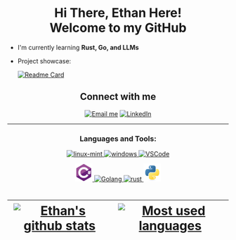 <h1 align="center">Hi There, Ethan Here!<br/> Welcome to my GitHub</h1>

- I'm currently learning **Rust, Go, and LLMs**
- Project showcase:

  [![Readme Card](https://github-readme-stats.vercel.app/api/pin/?username=eef-g-archive&repo=Dungeoneer\&title_color=fabd2f\&icon_color=fe8019\&text_color=8ec07c\&bg_color=282828)](https://github.com/eef-g-archive/Dungeoneer)

<h2 align="center"> Connect with me</h2>
<p align="center">
    <a href="mailto: nahteyarg@icloud.com"><img src="https://lordicon.com/icons/wired/flat/144-envelope-mail-notification.svg" alt="Email me" width="40" height="40"/></a>
    <a href="https://www.linkedin.com/in/ethan-gray-42aab81b5/" target="_blank" rel="noreferrer"><img src="https://static.cdnlogo.com/logos/l/78/linkedin-icon.svg" alt="LinkedIn" width="40" height="40"/></a>
</p>

<hr />
<h3 align="center">Languages and Tools:</h3>

<p align="center">
    <a href="https://linuxmint.com/" target="_blank" rel="noreferrer"> <img src="https://upload.wikimedia.org/wikipedia/commons/3/3f/Linux_Mint_logo_without_wordmark.svg" alt="linux-mint" width="40" height="40"/> </a>
    <a href="https://www.microsoft.com/en-us/windows" target="_blank" rel="noreferrer"> <img src="https://upload.wikimedia.org/wikipedia/commons/5/5f/Windows_logo_-_2012.svg" alt="windows" width="40" height="40"/> </a>
    <a href="https://code.visualstudio.com/" target="_blank" rel="noreferrer"> <img src="https://upload.wikimedia.org/wikipedia/commons/9/9a/Visual_Studio_Code_1.35_icon.svg" alt="VSCode" width="40" height="40"/> </a>
</p>
<p align="center">
    <a href="https://www.w3schools.com/cs/" target="_blank" rel="noreferrer"> <img src="https://raw.githubusercontent.com/devicons/devicon/master/icons/csharp/csharp-original.svg" alt="csharp" width="40" height="40"/> </a>
    <a href="https://go.dev/" target ="_blank"> <img src="https://img.icons8.com/color/48/000000/golang.png" alt="Golang" width="40" height="40"/> </a>
    <a href="https://www.rust-lang.org" target="_blank" rel="noreferrer"> <img src="https://rustacean.net/assets/rustacean-flat-noshadow.svg" alt="rust" width="40" height="40"/> </a> 
    <a href="https://www.python.org" target="_blank" rel="noreferrer"> <img src="https://raw.githubusercontent.com/devicons/devicon/master/icons/python/python-original.svg" alt="python" width="40" height="40"/> </a> 
</p>
<h1 align="center">


| <a href="https://github.com/anuraghazra/github-readme-stats"><img align="center" src="https://github-readme-stats.vercel.app/api?username=eef-g&show_icons=true&theme=gruvbox&hide_border=true&hide=issues&count_private=true" alt="Ethan's github stats" /></a> | <a href="https://github.com/anuraghazra/github-readme-stats"><img align="center" src="https://github-readme-stats.vercel.app/api/top-langs/?username=eef-g&layout=donut&theme=gruvbox&hide_border=true" alt="Most used languages"/></a> |
| ------------- | ------------- |
